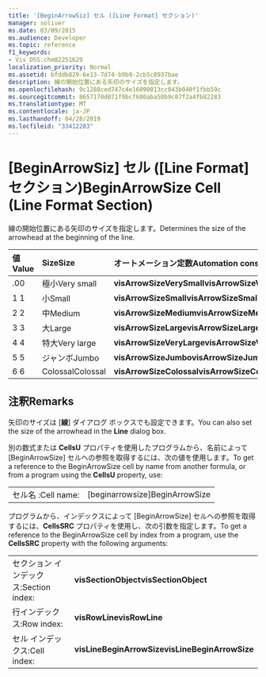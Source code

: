 ```yaml
---
title: '[BeginArrowSiz] セル ([Line Format] セクション)'
manager: soliver
ms.date: 03/09/2015
ms.audience: Developer
ms.topic: reference
f1_keywords:
- Vis_DSS.chm82251629
localization_priority: Normal
ms.assetid: bfddb829-6e13-7d74-b9b9-2cb5c0937bae
description: 線の開始位置にある矢印のサイズを指定します。
ms.openlocfilehash: 9c1288ced747c4e16090013cc043b040f1fbb59c
ms.sourcegitcommit: 8657170d071f9bcf680aba50b9c07f2a4fb82283
ms.translationtype: MT
ms.contentlocale: ja-JP
ms.lasthandoff: 04/28/2019
ms.locfileid: "33412283"
---
```

# <a name="beginarrowsize-cell-line-format-section"></a><span data-ttu-id="ea39c-103">[BeginArrowSiz] セル ([Line Format] セクション)</span><span class="sxs-lookup"><span data-stu-id="ea39c-103">BeginArrowSize Cell (Line Format Section)</span></span>

<span data-ttu-id="ea39c-104">線の開始位置にある矢印のサイズを指定します。</span><span class="sxs-lookup"><span data-stu-id="ea39c-104">Determines the size of the arrowhead at the beginning of the line.</span></span>
  
|<span data-ttu-id="ea39c-105">**値**</span><span class="sxs-lookup"><span data-stu-id="ea39c-105">**Value**</span></span>|<span data-ttu-id="ea39c-106">**Size**</span><span class="sxs-lookup"><span data-stu-id="ea39c-106">**Size**</span></span>|<span data-ttu-id="ea39c-107">**オートメーション定数**</span><span class="sxs-lookup"><span data-stu-id="ea39c-107">**Automation constant**</span></span>|
|:-----|:-----|:-----|
| <span data-ttu-id="ea39c-108">.0</span><span class="sxs-lookup"><span data-stu-id="ea39c-108">0</span></span>  <br/> | <span data-ttu-id="ea39c-109">極小</span><span class="sxs-lookup"><span data-stu-id="ea39c-109">Very small</span></span>  <br/> |<span data-ttu-id="ea39c-110">**visArrowSizeVerySmall**</span><span class="sxs-lookup"><span data-stu-id="ea39c-110">**visArrowSizeVerySmall**</span></span> <br/> |
| <span data-ttu-id="ea39c-111">1 </span><span class="sxs-lookup"><span data-stu-id="ea39c-111">1</span></span>  <br/> | <span data-ttu-id="ea39c-112">小</span><span class="sxs-lookup"><span data-stu-id="ea39c-112">Small</span></span>  <br/> |<span data-ttu-id="ea39c-113">**visArrowSizeSmall**</span><span class="sxs-lookup"><span data-stu-id="ea39c-113">**visArrowSizeSmall**</span></span> <br/> |
| <span data-ttu-id="ea39c-114">2 </span><span class="sxs-lookup"><span data-stu-id="ea39c-114">2</span></span>  <br/> | <span data-ttu-id="ea39c-115">中</span><span class="sxs-lookup"><span data-stu-id="ea39c-115">Medium</span></span>  <br/> |<span data-ttu-id="ea39c-116">**visArrowSizeMedium**</span><span class="sxs-lookup"><span data-stu-id="ea39c-116">**visArrowSizeMedium**</span></span> <br/> |
| <span data-ttu-id="ea39c-117">3 </span><span class="sxs-lookup"><span data-stu-id="ea39c-117">3</span></span>  <br/> | <span data-ttu-id="ea39c-118">大</span><span class="sxs-lookup"><span data-stu-id="ea39c-118">Large</span></span>  <br/> |<span data-ttu-id="ea39c-119">**visArrowSizeLarge**</span><span class="sxs-lookup"><span data-stu-id="ea39c-119">**visArrowSizeLarge**</span></span> <br/> |
| <span data-ttu-id="ea39c-120">4 </span><span class="sxs-lookup"><span data-stu-id="ea39c-120">4</span></span>  <br/> | <span data-ttu-id="ea39c-121">特大</span><span class="sxs-lookup"><span data-stu-id="ea39c-121">Very large</span></span>  <br/> |<span data-ttu-id="ea39c-122">**visArrowSizeVeryLarge**</span><span class="sxs-lookup"><span data-stu-id="ea39c-122">**visArrowSizeVeryLarge**</span></span> <br/> |
| <span data-ttu-id="ea39c-123">5 </span><span class="sxs-lookup"><span data-stu-id="ea39c-123">5</span></span>  <br/> | <span data-ttu-id="ea39c-124">ジャンボ</span><span class="sxs-lookup"><span data-stu-id="ea39c-124">Jumbo</span></span>  <br/> |<span data-ttu-id="ea39c-125">**visArrowSizeJumbo**</span><span class="sxs-lookup"><span data-stu-id="ea39c-125">**visArrowSizeJumbo**</span></span> <br/> |
| <span data-ttu-id="ea39c-126">6 </span><span class="sxs-lookup"><span data-stu-id="ea39c-126">6</span></span>  <br/> | <span data-ttu-id="ea39c-127">Colossal</span><span class="sxs-lookup"><span data-stu-id="ea39c-127">Colossal</span></span>  <br/> |<span data-ttu-id="ea39c-128">**visArrowSizeColossal**</span><span class="sxs-lookup"><span data-stu-id="ea39c-128">**visArrowSizeColossal**</span></span> <br/> |
   
## <a name="remarks"></a><span data-ttu-id="ea39c-129">注釈</span><span class="sxs-lookup"><span data-stu-id="ea39c-129">Remarks</span></span>

<span data-ttu-id="ea39c-130">矢印のサイズは [**線**] ダイアログ ボックスでも設定できます。</span><span class="sxs-lookup"><span data-stu-id="ea39c-130">You can also set the size of the arrowhead in the **Line** dialog box.</span></span> 
  
<span data-ttu-id="ea39c-131">別の数式または **CellsU** プロパティを使用したプログラムから、名前によって [BeginArrowSize] セルへの参照を取得するには、次の値を使用します。</span><span class="sxs-lookup"><span data-stu-id="ea39c-131">To get a reference to the BeginArrowSize cell by name from another formula, or from a program using the **CellsU** property, use:</span></span> 
  
|||
|:-----|:-----|
| <span data-ttu-id="ea39c-132">セル名 :</span><span class="sxs-lookup"><span data-stu-id="ea39c-132">Cell name:</span></span>  <br/> | <span data-ttu-id="ea39c-133">[beginarrowsize]</span><span class="sxs-lookup"><span data-stu-id="ea39c-133">BeginArrowSize</span></span>  <br/> |
   
<span data-ttu-id="ea39c-134">プログラムから、インデックスによって [BeginArrowSize] セルへの参照を取得するには、**CellsSRC** プロパティを使用し、次の引数を指定します。</span><span class="sxs-lookup"><span data-stu-id="ea39c-134">To get a reference to the BeginArrowSize cell by index from a program, use the **CellsSRC** property with the following arguments:</span></span> 
  
|||
|:-----|:-----|
| <span data-ttu-id="ea39c-135">セクション インデックス:</span><span class="sxs-lookup"><span data-stu-id="ea39c-135">Section index:</span></span>  <br/> |<span data-ttu-id="ea39c-136">**visSectionObject**</span><span class="sxs-lookup"><span data-stu-id="ea39c-136">**visSectionObject**</span></span> <br/> |
| <span data-ttu-id="ea39c-137">行インデックス:</span><span class="sxs-lookup"><span data-stu-id="ea39c-137">Row index:</span></span>  <br/> |<span data-ttu-id="ea39c-138">**visRowLine**</span><span class="sxs-lookup"><span data-stu-id="ea39c-138">**visRowLine**</span></span> <br/> |
| <span data-ttu-id="ea39c-139">セル インデックス:</span><span class="sxs-lookup"><span data-stu-id="ea39c-139">Cell index:</span></span>  <br/> |<span data-ttu-id="ea39c-140">**visLineBeginArrowSize**</span><span class="sxs-lookup"><span data-stu-id="ea39c-140">**visLineBeginArrowSize**</span></span> <br/> |
   

